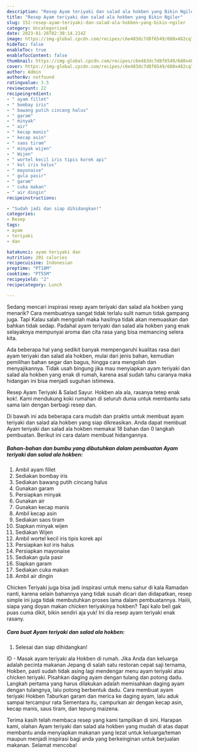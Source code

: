 ```yaml
---
description: "Resep Ayam teriyaki dan salad ala hokben yang Bikin Ngiler"
title: "Resep Ayam teriyaki dan salad ala hokben yang Bikin Ngiler"
slug: 152-resep-ayam-teriyaki-dan-salad-ala-hokben-yang-bikin-ngiler
category: Uncategorized
date: 2023-01-26T02:30:14.214Z
image: https://img-global.cpcdn.com/recipes/c6e483dc7d8f6549/680x482cq70/ayam-teriyaki-dan-salad-ala-hokben-foto-resep-utama.jpg
hideToc: false
enableToc: true
enableTocContent: false
thumbnail: https://img-global.cpcdn.com/recipes/c6e483dc7d8f6549/680x482cq70/ayam-teriyaki-dan-salad-ala-hokben-foto-resep-utama.jpg
cover: https://img-global.cpcdn.com/recipes/c6e483dc7d8f6549/680x482cq70/ayam-teriyaki-dan-salad-ala-hokben-foto-resep-utama.jpg
author: Admin
authorAv: notfound
ratingvalue: 3.5
reviewcount: 22
recipeingredient:
- " ayam fillet"
- " bombay iris"
- " bawang putih cincang halus"
- " garam"
- " minyak"
- " air"
- " kecap manis"
- " kecap asin"
- " saos tiram"
- " minyak wijen"
- " Wijen"
- " wortel kecil iris tipis korek api"
- " kol iris halus"
- " mayonaise"
- " gula pasir"
- " garam"
- " cuka makan"
- " air dingin"
recipeinstructions:

- "Sudah jadi dan siap dihidangkan!"
categories:
- Resep
tags:
- ayam
- teriyaki
- dan

katakunci: ayam teriyaki dan 
nutrition: 201 calories
recipecuisine: Indonesian
preptime: "PT18M"
cooktime: "PT55M"
recipeyield: "2"
recipecategory: Lunch

---
```



Sedang mencari inspirasi resep ayam teriyaki dan salad ala hokben yang menarik? Cara membuatnya sangat tidak terlalu sulit namun tidak gampang juga. Tapi Kalau salah mengolah maka hasilnya tidak akan memuaskan dan bahkan tidak sedap. Padahal ayam teriyaki dan salad ala hokben yang enak selayaknya mempunyai aroma dan cita rasa yang bisa memancing selera kita.


Ada beberapa hal yang sedikit banyak mempengaruhi kualitas rasa dari ayam teriyaki dan salad ala hokben, mulai dari jenis bahan, kemudian pemilihan bahan segar dan bagus, hingga cara mengolah dan menyajikannya. Tidak usah bingung jika mau menyiapkan ayam teriyaki dan salad ala hokben yang enak di rumah, karena asal sudah tahu caranya maka hidangan ini bisa menjadi suguhan istimewa.

Resep Ayam Teriyaki &amp; Salad Sayur. Hokben ala ala, rasanya tetep enak kok!. Kami mendukung koki rumahan di seluruh dunia untuk membantu satu sama lain dengan berbagi resep dan.


Di bawah ini ada beberapa cara mudah dan praktis untuk membuat ayam teriyaki dan salad ala hokben yang siap dikreasikan. Anda dapat membuat Ayam teriyaki dan salad ala hokben memakai 18 bahan dan 0 langkah pembuatan. Berikut ini cara dalam membuat hidangannya.

<!--inarticleads1-->

##### Bahan-bahan dan bumbu yang dibutuhkan dalam pembuatan Ayam teriyaki dan salad ala hokben:

1. Ambil  ayam fillet
1. Sediakan  bombay iris
1. Sediakan  bawang putih cincang halus
1. Gunakan  garam
1. Persiapkan  minyak
1. Gunakan  air
1. Gunakan  kecap manis
1. Ambil  kecap asin
1. Sediakan  saos tiram
1. Siapkan  minyak wijen
1. Sediakan  Wijen
1. Ambil  wortel kecil iris tipis korek api
1. Persiapkan  kol iris halus
1. Persiapkan  mayonaise
1. Sediakan  gula pasir
1. Siapkan  garam
1. Sediakan  cuka makan
1. Ambil  air dingin


Chicken Teriyaki juga bisa jadi inspirasi untuk menu sahur di kala Ramadan nanti, karena selain bahannya yang tidak susah dicari dan didapatkan, resep simple ini juga tidak membutuhkan proses lama dalam pembuatannya. Haiiii, siapa yang doyan makan chicken teriyakinya hokben? Tapi kalo beli gak puas cuma dikit, bikin sendiri aja yuk! Ini dia resep ayam teriyaki enak rasany. 

<!--inarticleads2-->

##### Cara buat Ayam teriyaki dan salad ala hokben:


1. Selesai dan siap dihidangkan!

ID - Masak ayam teriyaki ala Hokben di rumah. Jika Anda dan keluarga adalah pecinta makanan Jepang di salah satu restoran cepat saji ternama, Hokben, pasti sudah tidak asing lagi mendengar menu ayam teriyaki atau chicken teriyaki. Pisahkan daging ayam dengan tulang dan potong dadu. Langkah pertama yang harus dilakukan adalah memisahkan daging ayam dengan tulangnya, lalu potong berbentuk dadu. Cara membuat ayam teriyaki Hokben Taburkan garam dan merica ke daging ayam, lalu aduk sampai tercampur rata Sementara itu, campurkan air dengan kecap asin, kecap manis, saus tiram, dan tepung maizena. 

Terima kasih telah membaca resep yang kami tampilkan di sini. Harapan kami, olahan Ayam teriyaki dan salad ala hokben yang mudah di atas dapat membantu anda menyiapkan makanan yang lezat untuk keluarga/teman maupun menjadi inspirasi bagi anda yang berkeinginan untuk berjualan makanan. Selamat mencoba!
